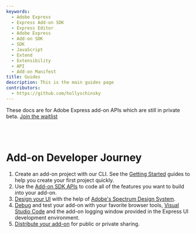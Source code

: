 ```yaml
---
keywords:
  - Adobe Express
  - Express Add-on SDK
  - Express Editor
  - Adobe Express
  - Add-on SDK
  - SDK
  - JavaScript
  - Extend
  - Extensibility
  - API
  - Add-on Manifest
title: Guides
description: This is the main guides page
contributors:
  - https://github.com/hollyschinsky
---
```


<InlineAlert slots="text" variant="info"/>

These docs are for Adobe Express add-on APIs which are still in private beta. [Join the waitlist](https://airtable.com/shr3IK38z2MCNHJEm)

<br/><br/>

# Add-on Developer Journey

1. Create an add-on project with our CLI. See the [Getting Started](../getting_started/) guides to help you create your first project quickly. 
2. Use the [Add-on SDK APIs](../guides/develop/) to code all of the features you want to build into your add-on. 
3. [Design your UI](../guides/design/) with the help of [Adobe's Spectrum Design System](../guides/design/#spectrum-design-system). 
4. [Debug](../guides/debug/) and test your add-on with your favorite browser tools, [Visual Studio Code](../guides/debug/vs-code.md) and the add-on logging window provided in the Express UI development environment.
5. [Distribute your add-on](../guides/distribute/) for public or private sharing. 

